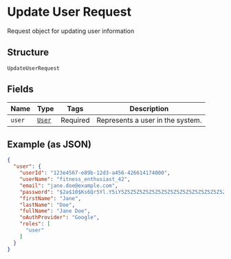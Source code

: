 
# Update User Request

Request object for updating user information

## Structure

`UpdateUserRequest`

## Fields

| Name | Type | Tags | Description |
|  --- | --- | --- | --- |
| `user` | [`User`](../../doc/models/user.md) | Required | Represents a user in the system. |

## Example (as JSON)

```json
{
  "user": {
    "userId": "123e4567-e89b-12d3-a456-426614174000",
    "userName": "fitness_enthusiast_42",
    "email": "jane.doe@example.com",
    "password": "$2a$10$Ks6Qr5Yl.Y5iY5Z5Z5Z5Z5Z5Z5Z5Z5Z5Z5Z5Z5Z5Z5Z5Z5Z5Z5",
    "firstName": "Jane",
    "lastName": "Doe",
    "fullName": "Jane Doe",
    "oAuthProvider": "Google",
    "roles": [
      "user"
    ]
  }
}
```

